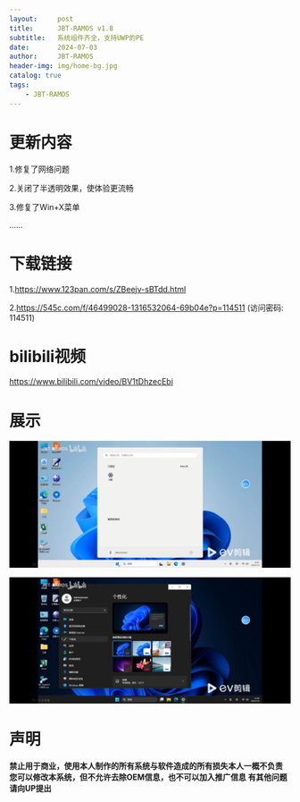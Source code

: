 ```yaml
---
layout:     post
title:      JBT-RAMOS v1.8
subtitle:   系统组件齐全，支持UWP的PE
date:       2024-07-03
author:     JBT-RAMOS
header-img: img/home-bg.jpg
catalog: true
tags:
    - JBT-RAMOS
---
```


# 更新内容

1.修复了网络问题

2.关闭了半透明效果，使体验更流畅

3.修复了Win+X菜单

……

# 下载链接

1.https://www.123pan.com/s/ZBeejv-sBTdd.html

2.https://545c.com/f/46499028-1316532064-69b04e?p=114511 (访问密码: 114511)

# bilibili视频

https://www.bilibili.com/video/BV1tDhzecEbi

# 展示

![](/img/QQ图片20240709112023.jpg)

![](/img/Screenshot_2024-07-09-11-09-49-615_tv.danmaku.bili.jpg)

# 声明

**禁止用于商业，使用本人制作的所有系统与软件造成的所有损失本人一概不负责
您可以修改本系统，但不允许去除OEM信息，也不可以加入推广信息
有其他问题请向UP提出**

